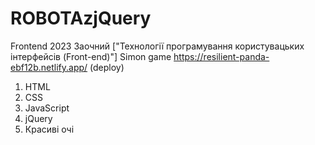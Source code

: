 # ROBOTAzjQuery
Frontend 2023 Заочний ["Технології програмування користувацьких інтерфейсів (Front-end)"] 
Simon game 
https://resilient-panda-ebf12b.netlify.app/ (deploy)
1. HTML
2. CSS
3. JavaScript
4. jQuery
5. Красиві очі

